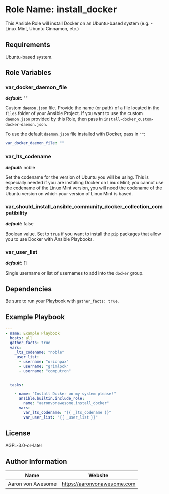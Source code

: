 # Role Name: install_docker

This Ansible Role will install Docker on an Ubuntu-based system (e.g. - Linux Mint, Ubuntu Cinnamon, etc.)

## Requirements

Ubuntu-based system.

## Role Variables

### var_docker_daemon_file

***default:*** ""

Custom `daemon.json` file. Provide the name (or path) of a file located in the `files` folder of your Ansible Project.  If you want to use the custom `daemon.json` provided by this Role, then pass in `install-docker_custom-docker-daemon.json`.

To use the default `daemon.json` file installed with Docker, pass in `""`:

```yaml
var_docker_daemon_file: ""
```

### var_lts_codename

***default:*** noble

Set the codename for the version of Ubuntu you will be using.  This is especially needed if you are installing Docker on Linux Mint; you cannot use the codename of the Linux Mint version, you will need the codename of the Ubuntu version on which your version of Linux Mint is based.

### var_should_install_ansible_community_docker_collection_compatibility

***default:*** false

Boolean value.  Set to `true` if you want to install the `pip` packages that allow you to use Docker with Ansible Playbooks.

### var_user_list

***default:*** []

Single username or list of usernames to add into the `docker` group.

## Dependencies

Be sure to run your Playbook with `gather_facts: true`.

## Example Playbook

```yaml
---
- name: Example Playbook
  hosts: all
  gather_facts: true
  vars:
    _lts_codename: "noble"
    _user_list:
      - username: "orionpax"
      - username: "grimlock"
      - username: "computron"


  tasks:

    - name: "Install Docker on my system please!"
      ansible.builtin.include_role:
        name: "aaronvonawesome.install_docker"
      vars:
        var_lts_codename: "{{ _lts_codename }}"
        var_user_list: "{{ _user_list }}"
```

## License

AGPL-3.0-or-later

## Author Information

| Name | Website |
| --  | -- |
| Aaron von Awesome | https://aaronvonawesome.com |
